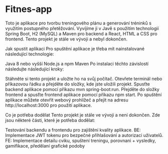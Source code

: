 # Fitnes-app
Toto je aplikace pro tvorbu treningového plánu a generování tréninků s využitím postupného přetěžování. Vyvíjíme ji v Javě s použitím technologií Spring Boot, H2 (MySQL) a Maven pro backend a React, HTML a CSS pro frontend. Tento projekt je stále ve vývoji a nebyl dokončen.

Jak spustit aplikaci
Pro spuštění aplikace je třeba mít nainstalované následující technologie:

Java 8 nebo vyšší
Node.js a npm
Maven
Po instalaci těchto závislostí následujte následující kroky:

Stáhněte si tento projekt a uložte ho na svůj počítač.
Otevřete terminál nebo příkazovou řádku a přejděte do složky, kde jste uložili projekt.
Spusťte backend aplikace pomocí příkazu mvn spring-boot:run.
Přejděte do složky frontend a spusťte frontend aplikace pomocí příkazu npm start.
Po spuštění aplikace můžete otevřít webový prohlížeč a přejít na adresu http://localhost:3000 pro použití aplikace.

Co je potřeba dodělat
Tento projekt je stále ve vývoji a není dokončen. Zde jsou některé části, které je potřeba dodělat:

Testování backendu a frontendu pro zajištění kvality aplikace.
BE: Implementace JWT tokenu pro bezpečné přihlašování a autorizaci uživatelů.
FE: Implementace detailu  cviku, spuštení treningu, porovnani + vysledky, gamifikace, předělaní grafické podoby 
